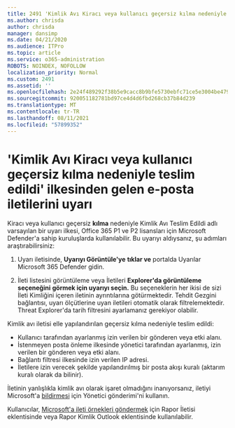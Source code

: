 ```yaml
---
title: 2491 'Kimlik Avı Kiracı veya kullanıcı geçersiz kılma nedeniyle teslim edildi' ilkesinden gelen e-posta iletilerini uyarı
ms.author: chrisda
author: chrisda
manager: dansimp
ms.date: 04/21/2020
ms.audience: ITPro
ms.topic: article
ms.service: o365-administration
ROBOTS: NOINDEX, NOFOLLOW
localization_priority: Normal
ms.custom: 2491
ms.assetid: ''
ms.openlocfilehash: 2e24f489292f38b5e9cacc8b9bfe5730ebfc71ce5e3004be479134ef6c791a12
ms.sourcegitcommit: 920051182781bd97ce4d4d6fbd268cb37b84d239
ms.translationtype: MT
ms.contentlocale: tr-TR
ms.lasthandoff: 08/11/2021
ms.locfileid: "57899352"
---
```

# <a name="alert-email-messages-from-the-phish-delivered-due-to-tenant-or-user-override-policy"></a>'Kimlik Avı Kiracı veya kullanıcı geçersiz kılma nedeniyle teslim edildi' ilkesinden gelen e-posta iletilerini uyarı

Kiracı veya kullanıcı geçersiz **kılma** nedeniyle Kimlik Avı Teslim Edildi adlı varsayılan bir uyarı ilkesi, Office 365 P1 ve P2 lisansları için Microsoft Defender'a sahip kuruluşlarda kullanılabilir. Bu uyarıyı aldıysanız, şu adımları araştırabilirsiniz:

1. Uyarı iletisinde, **Uyarıyı Görüntüle'ye** **tıklar ve** portalda Uyarılar Microsoft 365 Defender gidin.

2. İleti listesini görüntüleme veya İletileri **Explorer'da görüntüleme seçeneğini** **görmek için uyarıyı seçin.** Bu seçeneklerin her ikisi de sizi İleti Kimliğini içeren iletinin ayrıntılarına götürmektedir. Tehdit Gezgini bağlantısı, uyarı ölçütlerine uyan iletileri otomatik olarak filtrelemektedir. Threat Explorer'da tarih filtresini ayarlamanız gerekiyor olabilir.

Kimlik avı iletisi elle yapılandırılan geçersiz kılma nedeniyle teslim edildi:

- Kullanıcı tarafından ayarlanmış izin verilen bir gönderen veya etki alanı.
- İstenmeyen posta önleme ilkesinde yönetici tarafından ayarlanmış, izin verilen bir gönderen veya etki alanı.
- Bağlantı filtresi ilkesinde izin verilen IP adresi.
- İletilere izin verecek şekilde yapılandırılmış bir posta akışı kuralı (aktarım kuralı olarak da bilinir).

İletinin yanlışlıkla kimlik avı olarak işaret olmadığını inanıyorsanız, iletiyi Microsoft'a [bildirmesi](https://docs.microsoft.com/microsoft-365/security/office-365-security/admin-submission) için Yönetici gönderimi'ni kullanın.

Kullanıcılar, [Microsoft'a ileti örnekleri göndermek](https://docs.microsoft.com/microsoft-365/security/office-365-security/enable-the-report-message-add-in) için Rapor İletisi eklentisinde veya Rapor Kimlik Outlook eklentisinde kullanılabilir.
